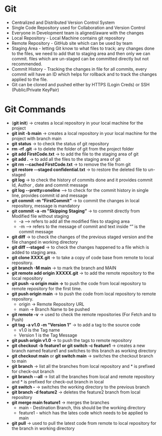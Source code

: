 # Git

- Centralized and Distributed Version Control System
- Single Code Repository used for Collaboration and Version Control
- Everyone in Development team is aligned/aware with the changes
- Local Repository - Local Machine contains git repository
- Remote Repository - GitHub site which can be used by team
- Staging Area - letting Git know to what files to track; any changes done to the files, we need to add that to staging area and then only we can commit. files which are un-staged can be committed directly but not recommended.
- Commit History - Tracking the changes in file for all commits, every commit will have an ID which helps for rollback and to track the changes applied to the file.
- Git can be cloned and pushed either by HTTPS (Login Creds) or SSH (Public/Private KeyPair)

# Git Commands 

- (**git init**) → creates a local repository in your local machine for the project
- **git init -b main** → creates a local repository in your local machine for the project with branch main
- **git status** → to check the status of git repository
- **rm -rf .git** → to delete the folder of git from the project folder
- **git add FirstCode.txt** → to add the file to the staging area of git
- **git add .** → to add all the files to the staging area of git
- **git rm --cached FirstCode.txt** → to remove the file from git
- **git restore --staged confidential.txt** → to restore the deleted file to un-staged
- **git log** → to check the history of commits done and it provides commit Id, Author , date and commit message
- **git log --pretty=oneline** —> to check for the commit history in single line, provides commit id and message
- **git commit -m “FirstCommit”** → to commit the changes in local repository, message is mandatory
- **git commit -a -m "Skipping Staging”** → to commit directly from Modified file without staging
    - -a —> refers to add all the modified files to staging area
    - -m —> refers to the message of commit and text inside “” is the commit message
- **git diff** → to check the changes of the previous staged version and the file changed in working directory
- **git diff --staged** → to check the changes happened to a file which is added to staging area.
- **git clone XXXX.git** → to take a copy of code base from remote to local repository.
- **git branch -M main** → to mark the branch and MAIN
- **git remote add origin XXXXX.git** → to add the remote repository to the local repository
- **git push -u origin main →** to push the code from local repository to remote repository for the first time.
- **git push origin main** → to push the code from local repository to remote repository.
    - origin → Remote Repository URL
    - main → Branch Name to be pushed
- **git remote -v** → used to check the remote repositories (For Fetch and to Push)
- **git tag -a v1.0 -m "Version 1”** → to add a tag to the source code
    - v1.0 is the Tag name
    - Version 1 is the Tag Message
- **git push origin v1.0** → to push the tags to remote repository
- **git checkout -b feature1 or git switch -c feature1** → creates a new branch named feature1 and switches to this branch as working directory
- **git checkout main** or **git switch main** → switches the checkout branch to main
- **git branch** → list all the branches from local repository and * is prefixed for check-out branch
- **git branch --all** → list all the branches from local and remote repository and * is prefixed for check-out branch in local
- **git switch -** → switches the working directory to the previous branch
- **git branch -d feature2** → deletes the feature2 branch from local repository
- **git merge main feature1** → merges the branches
    - main - Destination Branch, this should be the working directory
    - feature1 - which has the lates code which needs to be applied to main
- **git pull** → used to pull the latest code from remote to local repository for the branch in working directory